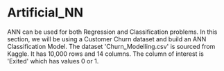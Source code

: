 # Artificial_NN
ANN can be used for both Regression and Classification problems. In this section, we will be using a Customer Churn dataset and build an ANN Classification Model.  The dataset 'Churn_Modelling.csv' is sourced from Kaggle. It has 10,000 rows and 14 columns. The column of interest is 'Exited' which has values 0 or 1.
